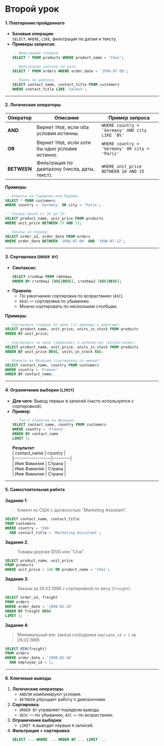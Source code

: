 # Второй урок

#### **1. Повторение пройденного**  
- **Базовые операции**:  
  `SELECT`, `WHERE`, `LIKE`, фильтрация по датам и тексту.  
- **Примеры запросов**:  
  ```sql
  -- Фильтрация товаров
  SELECT * FROM products WHERE product_name = 'Chai';
  
  -- Фильтрация заказов по дате
  SELECT * FROM orders WHERE order_date < '1996-07-09';
  
  -- Поиск по шаблону
  SELECT contact_name, contact_title FROM customers 
  WHERE contact_title LIKE 'Sales%';
  ```

---

#### **2. Логические операторы**  
| Оператор | Описание                                  | Пример запроса                              |
|----------|-------------------------------------------|---------------------------------------------|
| **AND**  | Вернет `TRUE`, если оба условия истинны.  | `WHERE country = 'Germany' AND city LIKE 'B%'` |
| **OR**   | Вернет `TRUE`, если хотя бы одно условие истинно. | `WHERE country = 'Germany' OR city = 'Paris'` |
| **BETWEEN**| Фильтрация по диапазону (числа, даты, текст). | `WHERE unit_price BETWEEN 10 AND 15`        |

**Примеры**:  
```sql
-- Клиенты из Германии или Парижа:
SELECT * FROM customers 
WHERE country = 'Germany' OR city = 'Paris';

-- Товары ценой от 10 до 15:
SELECT product_name, unit_price FROM products 
WHERE unit_price BETWEEN 10 AND 15;

-- Заказы за период:
SELECT order_id, order_date FROM orders 
WHERE order_date BETWEEN '1996-07-09' AND '1996-07-12';
```

---

#### **3. Сортировка (`ORDER BY`)**  
- **Синтаксис**:  
  ```sql
  SELECT столбцы FROM таблица 
  ORDER BY столбец1 [ASC|DESC], столбец2 [ASC|DESC];
  ```
- **Правила**:  
  - По умолчанию сортировка по возрастанию (`ASC`).  
  - `DESC` — сортировка по убыванию.  
  - Можно сортировать по нескольким столбцам.  

**Примеры**:  
```sql
-- Сортировка товаров по цене (от дешевых к дорогим):
SELECT product_name, unit_price, units_in_stock FROM products 
ORDER BY unit_price;

-- Сортировка по цене (убывание) и количеству (возрастание):
SELECT product_name, unit_price, units_in_stock FROM products 
ORDER BY unit_price DESC, units_in_stock ASC;

-- Клиенты из Франции (сортировка по имени):
SELECT contact_name, country FROM customers 
WHERE country = 'France' 
ORDER BY contact_name;
```

---

#### **4. Ограничение выборки (`LIMIT`)**  
- **Для чего**: Вывод первых `N` записей (часто используется с сортировкой).  
- **Пример**:  
  ```sql
  -- Топ-3 клиентов из Франции:
  SELECT contact_name, country FROM customers 
  WHERE country = 'France' 
  ORDER BY contact_name 
  LIMIT 3;
  ```
  **Результат**:  
  | contact_name      | country |  
  |-------------------|---------|  
  | Имя Фамилия       | Страна  |  
  | Имя Фамилия       | Страна  |  
  | Имя Фамилия       | Страна  |  

---

#### **5. Самостоятельная работа**  
**Задание 1**:  
> Клиент из США с должностью "Marketing Assistant".  
```sql
SELECT contact_name, contact_title 
FROM customers 
WHERE country = 'USA' 
  AND contact_title = 'Marketing Assistant';
```
**Задание 2**:  
> Товары дороже $100 или "Chai".  
```sql
SELECT product_name, unit_price 
FROM products 
WHERE unit_price > 100 OR product_name = 'Chai';
```
**Задание 3**:  
> Заказы за 26.02.1998 с сортировкой по весу (`freight`).  
```sql
SELECT order_id, freight 
FROM orders 
WHERE order_date = '1998-02-26' 
ORDER BY freight DESC 
LIMIT 1;
```
**Задание 4**:  
> Минимальный вес заказа сотрудника `employee_id = 1` за 26.02.1998.  
```sql
SELECT MIN(freight) 
FROM orders 
WHERE order_date = '1998-02-26' 
  AND employee_id = 1;
```
---

#### **6. Ключевые выводы**  
1. **Логические операторы**:  
   - `AND`/`OR` комбинируют условия.  
   - `BETWEEN` упрощает работу с диапазонами.  
2. **Сортировка**:  
   - `ORDER BY` управляет порядком вывода.  
   - `DESC` — по убыванию, `ASC` — по возрастанию.  
3. **Ограничение выборки**:  
   - `LIMIT N` выводит первые `N` записей.  
4. **Фильтрация + сортировка**:  
   ```sql
   SELECT ... WHERE ... ORDER BY ... LIMIT ...
   ```
